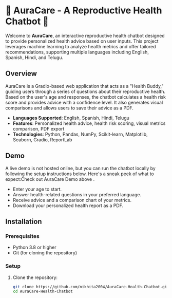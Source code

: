 # 🌸 AuraCare - A Reproductive Health Chatbot 🌸

Welcome to **AuraCare**, an interactive reproductive health chatbot designed to provide personalized health advice based on user inputs. This project leverages machine learning to analyze health metrics and offer tailored recommendations, supporting multiple languages including English, Spanish, Hindi, and Telugu.

## Overview

AuraCare is a Gradio-based web application that acts as a "Health Buddy," guiding users through a series of questions about their reproductive health. Based on the user's age and responses, the chatbot calculates a health risk score and provides advice with a confidence level. It also generates visual comparisons and allows users to save their advice as a PDF.

- **Languages Supported**: English, Spanish, Hindi, Telugu
- **Features**: Personalized health advice, health risk scoring, visual metrics comparison, PDF export
- **Technologies**: Python, Pandas, NumPy, Scikit-learn, Matplotlib, Seaborn, Gradio, ReportLab

## Demo

A live demo is not hosted online, but you can run the chatbot locally by following the setup instructions below. Here's a sneak peek of what to expect:Check out AuraCare Demo above .

- Enter your age to start.
- Answer health-related questions in your preferred language.
- Receive advice and a comparison chart of your metrics.
- Download your personalized health report as a PDF.

## Installation

### Prerequisites
- Python 3.8 or higher
- Git (for cloning the repository)

### Setup
1. Clone the repository:
   ```bash
   git clone https://github.com/nikhita2004/AuraCare-Health-Chatbot.git
   cd AuraCare-Health-Chatbot
